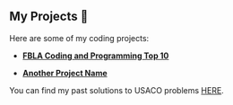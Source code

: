 

## My Projects 🚀

Here are some of my coding projects:

- [**FBLA Coding and Programming Top 10**](https://github.com/Ertugrul12345/FBLA-Coding-and-programming)  

- [**Another Project Name**](https://github.com/your-username/another-repository)  



You can find my past solutions to USACO problems [HERE](https://github.com/Ertugrul12345/Usaco-Solutions/tree/main).
